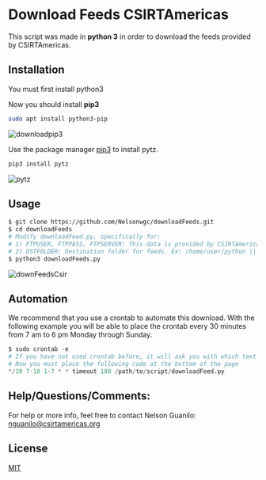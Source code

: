 # Download Feeds CSIRTAmericas

This script was made in **python 3** in order to download the feeds provided by CSIRTAmericas.


## Installation
You must first install python3

Now you should install **pip3**

```bash
sudo apt install python3-pip
```
![downloadpip3](https://user-images.githubusercontent.com/29242324/113663885-6b8f7780-9670-11eb-9e5f-4764ac27dd7b.gif)

Use the package manager [pip3](https://pip.pypa.io/en/stable/) to install pytz.

```bash
pip3 install pytz
```
![pytz](https://user-images.githubusercontent.com/29242324/113663905-76e2a300-9670-11eb-89a2-f8994b93ad60.gif)

## Usage

```bash
$ git clone https://github.com/Nelsonwgc/downloadFeeds.git
$ cd downloadFeeds
# Modify downloadFeed.py, specifically for:
# 1) FTPUSER, FTPPASS, FTPSERVER: This data is provided by CSIRTAmericas.
# 2) DSTFOLDER: Destination folder for feeds. Ex: /home/user/python || D:\\python
$ python3 downloadFeeds.py
```

![downFeedsCsir](https://user-images.githubusercontent.com/29242324/113663930-7fd37480-9670-11eb-93f5-c68907a305df.gif)

## Automation

We recommend that you use a crontab to automate this download.
With the following example you will be able to place the crontab every 30 minutes from 7 am to 6 pm Monday through Sunday.
```python
$ sudo crontab -e
# If you have not used crontab before, it will ask you with which text editor to open the document.
# Now you must place the following code at the bottom of the page 
*/30 7-18 1-7 * * timeout 180 /path/to/script/downloadFeed.py
```

## Help/Questions/Comments:
For help or more info, feel free to contact Nelson Guanilo: nguanilo@csirtamericas.org

## License
[MIT](https://choosealicense.com/licenses/mit/)
